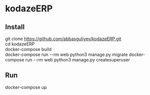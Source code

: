 # kodazeERP

## Install
git clone https://github.com/abbasguliyev/kodazeERP.git \
cd kodazeERP \
docker-compose build \
docker-compose run --rm web python3 manage.py migrate
docker-compose run --rm web python3 manage.py createsuperuser
## Run
docker-compose up